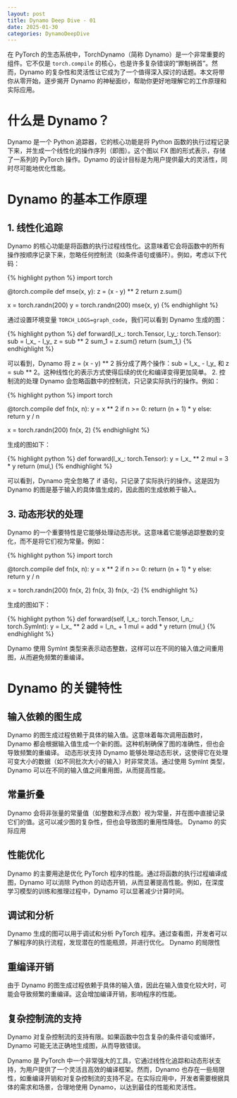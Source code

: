 ```yaml
---
layout: post
title: Dynamo Deep Dive - 01
date: 2025-01-30
categories: DynamoDeepDive
---
```



在 PyTorch 的生态系统中，TorchDynamo（简称 Dynamo）是一个非常重要的组件。它不仅是 `torch.compile` 的核心，也是许多复杂错误的“罪魁祸首”。然而，Dynamo 的复杂性和灵活性让它成为了一个值得深入探讨的话题。本文将带你从零开始，逐步揭开 Dynamo 的神秘面纱，帮助你更好地理解它的工作原理和实际应用。

# 什么是 Dynamo？

Dynamo 是一个 Python 追踪器，它的核心功能是将 Python 函数的执行过程记录下来，并生成一个线性化的操作序列（即图）。这个图以 FX 图的形式表示，存储了一系列的 PyTorch 操作。Dynamo 的设计目标是为用户提供最大的灵活性，同时尽可能地优化性能。

# Dynamo 的基本工作原理

## 1. 线性化追踪

Dynamo 的核心功能是将函数的执行过程线性化。这意味着它会将函数中的所有操作按顺序记录下来，忽略任何控制流（如条件语句或循环）。例如，考虑以下代码：

{% highlight python %}
import torch

@torch.compile
def mse(x, y):
    z = (x - y) ** 2
    return z.sum()

x = torch.randn(200)
y = torch.randn(200)
mse(x, y)
{% endhighlight %}

通过设置环境变量 `TORCH_LOGS=graph_code`，我们可以看到 Dynamo 生成的图：

{% highlight python %}
def forward(l_x_: torch.Tensor, l_y_: torch.Tensor):
    sub = l_x_ - l_y_
    z = sub ** 2
    sum_1 = z.sum()
    return (sum_1,)
{% endhighlight %}

可以看到，Dynamo 将 z = (x - y) ** 2 拆分成了两个操作：sub = l_x_ - l_y_ 和 z = sub ** 2。这种线性化的表示方式使得后续的优化和编译变得更加简单。
2. 控制流的处理
Dynamo 会忽略函数中的控制流，只记录实际执行的操作。例如：

{% highlight python %}
import torch

@torch.compile
def fn(x, n):
    y = x ** 2
    if n >= 0:
        return (n + 1) * y
    else:
        return y / n

x = torch.randn(200)
fn(x, 2)
{% endhighlight %}

生成的图如下：

{% highlight python %}
def forward(l_x_: torch.Tensor):
    y = l_x_ ** 2
    mul = 3 * y
    return (mul,)
{% endhighlight %}

可以看到，Dynamo 完全忽略了 if 语句，只记录了实际执行的操作。这是因为 Dynamo 的图是基于输入的具体值生成的，因此图的生成依赖于输入。
## 3. 动态形状的处理
Dynamo 的一个重要特性是它能够处理动态形状。这意味着它能够追踪整数的变化，而不是将它们视为常量。例如：

{% highlight python %}
import torch

@torch.compile
def fn(x, n):
    y = x ** 2
    if n >= 0:
        return (n + 1) * y
    else:
        return y / n

x = torch.randn(200)
fn(x, 2)
fn(x, 3)
fn(x, -2)
{% endhighlight %}

生成的图如下：

{% highlight python %}
def forward(self, l_x_: torch.Tensor, l_n_: torch.SymInt):
    y = l_x_ ** 2
    add = l_n_ + 1
    mul = add * y
    return (mul,)
{% endhighlight %}

Dynamo 使用 SymInt 类型来表示动态整数，这样可以在不同的输入值之间重用图，从而避免频繁的重编译。

# Dynamo 的关键特性
## 输入依赖的图生成
Dynamo 的图生成过程依赖于具体的输入值。这意味着每次调用函数时，Dynamo 都会根据输入值生成一个新的图。这种机制确保了图的准确性，但也会导致频繁的重编译。
动态形状支持
Dynamo 能够处理动态形状，这使得它在处理可变大小的数据（如不同批次大小的输入）时非常灵活。通过使用 SymInt 类型，Dynamo 可以在不同的输入值之间重用图，从而提高性能。
## 常量折叠
Dynamo 会将非张量的常量值（如整数和浮点数）视为常量，并在图中直接记录它们的值。这可以减少图的复杂性，但也会导致图的重用性降低。
Dynamo 的实际应用
## 性能优化
Dynamo 的主要用途是优化 PyTorch 程序的性能。通过将函数的执行过程编译成图，Dynamo 可以消除 Python 的动态开销，从而显著提高性能。例如，在深度学习模型的训练和推理过程中，Dynamo 可以显著减少计算时间。
## 调试和分析
Dynamo 生成的图可以用于调试和分析 PyTorch 程序。通过查看图，开发者可以了解程序的执行流程，发现潜在的性能瓶颈，并进行优化。
Dynamo 的局限性
## 重编译开销
由于 Dynamo 的图生成过程依赖于具体的输入值，因此在输入值变化较大时，可能会导致频繁的重编译。这会增加编译开销，影响程序的性能。
## 复杂控制流的支持
Dynamo 对复杂控制流的支持有限。如果函数中包含复杂的条件语句或循环，Dynamo 可能无法正确地生成图，从而导致错误。

Dynamo 是 PyTorch 中一个非常强大的工具，它通过线性化追踪和动态形状支持，为用户提供了一个灵活且高效的编译框架。然而，Dynamo 也存在一些局限性，如重编译开销和对复杂控制流的支持不足。在实际应用中，开发者需要根据具体的需求和场景，合理地使用 Dynamo，以达到最佳的性能和灵活性。
